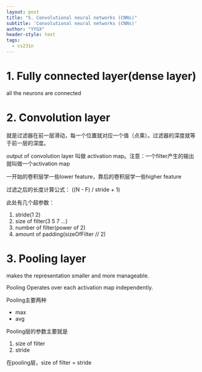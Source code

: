 ```yaml
---
layout: post
title: "5. Convolutional neural networks (CNNs)"
subtitle: 'Convolutional neural networks (CNNs)'
author: "YYGX"
header-style: text
tags:
  - cs231n
---
```



# 1. Fully connected layer(dense layer)
all the neurons are connected 

# 2. Convolution layer
就是过滤器在前一层滑动，每一个位置就对应一个值（点乘）。过滤器的深度就等于前一层的深度。

output of convolution layer 叫做 activation map。注意：一个filter产生的输出就叫做一个activation map

一开始的卷积层学一些lower feature，靠后的卷积层学一些higher feature

过滤之后的长度计算公式：
((N - F) / stride + 1)

此处有几个超参数：
1. stride(1 2)
2. size of filter(3 5 7 ...)
3. number of filter(power of 2)
4. amount of padding(sizeOfFilter // 2)


# 3. Pooling layer
makes the representation smaller and more manageable.

Pooling Operates over each activation map independently.

Pooling主要两种
- max
- avg

Pooling层的参数主要就是
1. size of filter 
2. stride 

在pooling层，size of filter = stride